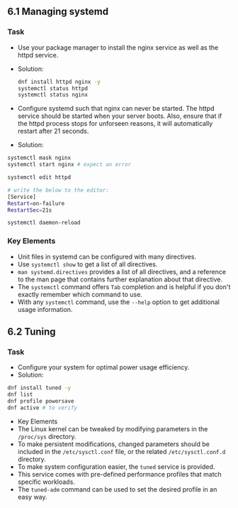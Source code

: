 ## 6.1 Managing systemd
### Task
- Use your package manager to install the nginx service as well as the httpd service.
- Solution:

    ```bash
    dnf install httpd nginx -y
    systemctl status httpd
    systemctl status nginx
    ```
- Configure systemd such that nginx can never be started. The httpd service should be started when your server boots. Also, ensure that if the httpd process stops for unforseen reasons, it will automatically restart after 21 seconds.
- Solution:

```bash
systemctl mask nginx
systemctl start nginx # expect an error

systemctl edit httpd

# write the below to the editor:
[Service]
Restart=on-failure
RestartSec=21s

systemctl daemon-reload
```

### Key Elements
- Unit files in systemd can be configured with many directives.
- Use `systemctl show` to get a list of all directives.
- `man systemd.directives` provides a list of all directives, and a reference to the man page that contains further explanation about that directive.
- The `systemctl` command offers `Tab` completion and is helpful if you don't exactly remember which command to use.
- With any `systemctl` command, use the `--help` option to get additional usage information.


## 6.2 Tuning
### Task
- Configure your system for optimal power usage efficiency.
- Solution:
```bash
dnf install tuned -y
dnf list
dnf profile powersave
dnf active # to verify 
```

- Key Elements
- The Linux kernel can be tweaked by modifying parameters in the `/proc/sys` directory.
- To make persistent modifications, changed parameters should be included in the `/etc/sysctl.conf` file, or the related `/etc/sysctl.conf.d` directory.
- To make system configuration easier, the `tuned` service is provided.
- This service comes with pre-defined performance profiles that match specific workloads.
- The `tuned-adm` command can be used to set the desired profile in an easy way.